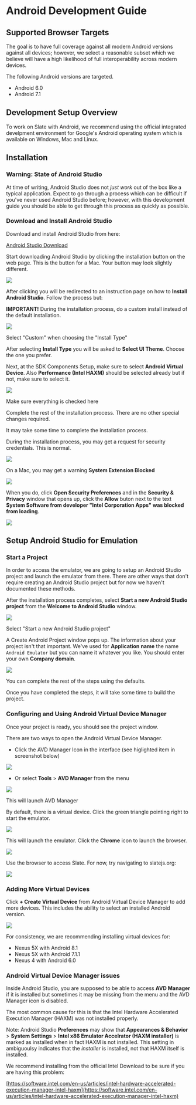 # Android Development Guide

## Supported Browser Targets

The goal is to have full coverage against all modern Android versions against all devices; however, we select a reasonable subset which we believe will have a high likelihood of full interoperability across modern devices.

The following Android versions are targeted.

* Android 6.0
* Android 7.1

## Development Setup Overview

To work on Slate with Android, we recommend using the official integrated develpment environment for Google's Android operating system which is available on Windows, Mac and Linux.

## Installation

### Warning: State of Android Studio

At time of writing, Android Studio does not _just work_ out of the box like a typical application. Expect to go through a process which can be difficult if you've never used Android Studio before; however, with this development guide you should be able to get through this process as quickly as possible.

### Download and Install Android Studio

Download and install Android Studio from here:

[Android Studio Download](https://developer.android.com/studio/index.html)

Start downloading Android Studio by clicking the installation button on the web page. This is the button for a Mac. Your button may look slightly different.

![](../images/contributing/android-development-guide/image-13.png)

After clicking you will be redirected to an instruction page on how to **Install Android Studio**. Follow the process but:

**IMPORTANT!** During the installation process, do a custom install instead of the default installation.

![](../images/contributing/android-development-guide/image-4.png)

Select "Custom" when choosing the "Install Type"

After selecting **Install Type** you will be asked to **Select UI Theme**. Choose the one you prefer.

Next, at the SDK Components Setup, make sure to select **Android Virtual Device**. Also **Performance (Intel HAXM)** should be selected already but if not, make sure to select it.

![](../images/contributing/android-development-guide/image-5.png)

Make sure everything is checked here

Complete the rest of the installation process. There are no other special changes required.

It may take some time to complete the installation process.

During the installation process, you may get a request for security credentials. This is normal.

![](../images/contributing/android-development-guide/image-6.png)

On a Mac, you may get a warning **System Extension Blocked**

![](../images/contributing/android-development-guide/image-7.png)

When you do, click **Open Security Preferences** and in the **Security & Privacy** window that opens up, click the **Allow** buton next to the text **System Software from developer "Intel Corporation Apps" was blocked from loading**.

![](../images/contributing/android-development-guide/image-8.png)

## Setup Android Studio for Emulation

### Start a Project

In order to access the emulator, we are going to setup an Android Studio project and launch the emulator from there. There are other ways that don't require creating an Android Studio project but for now we haven't documented these methods.

After the installation process completes, select **Start a new Android Studio project** from the **Welcome to Android Studio** window.

![](../images/contributing/android-development-guide/image-9.png)

Select "Start a new Android Studio project"

A Create Android Project window pops up. The information about your project isn't that important. We've used for **Application name** the name `Android Emulator` but you can name it whatever you like. You should enter your own **Company domain**.

![](../images/contributing/android-development-guide/image-10.png)

You can complete the rest of the steps using the defaults.

Once you have completed the steps, it will take some time to build the project.

### Configuring and Using Android Virtual Device Manager

Once your project is ready, you should see the project window.

There are two ways to open the Android Virtual Device Manager.

* Click the AVD Manager Icon in the interface (see higlighted item in screenshot below)

![](../images/contributing/android-development-guide/image.png)

* Or select **Tools** \> **AVD Manager** from the menu

![](../images/contributing/android-development-guide/image-11.png)

This will launch AVD Manager

By default, there is a virtual device. Click the green triangle pointing right to start the emulator.

![](../images/contributing/android-development-guide/image-1.png)

This will launch the emulator. Click the **Chrome** icon to launch the browser.

![](../images/contributing/android-development-guide/image-2.png)

Use the browser to access Slate. For now, try navigating to slatejs.org:

![](../images/contributing/android-development-guide/image-12.png)

### Adding More Virtual Devices

Click **\+ Create Virtual Device** from Android Virtual Device Manager to add more devices. This includes the ability to select an installed Android version.

![](../images/contributing/android-development-guide/image-3.png)

For consistency, we are recommending installing virtual devices for:

* Nexus 5X with Android 8.1
* Nexus 5X with Android 7.1.1
* Nexus 4 with Android 6.0

### Android Virtual Device Manager issues

Inside Android Studio, you are supposed to be able to access **AVD Manager** if it is installed but sometimes it may be missing from the menu and the AVD Manager icon is disabled.

The most common cause for this is that the Intel Hardware Accelerated Execution Manager (HAXM) was not installed properly.

Note: Android Studio **Preferences** may show that **Appearances & Behavior** \> **System Settings** \> **Intel x86 Emulator Accelrator (HAXM installer)** is marked as installed when in fact HAXM is not installed. This setting in ambiguoulsy indicates that the _installer_ is installed, not that HAXM itself is installed.

We recommend installing from the official Intel Download to be sure if you are having this problem:

[https://software.intel.com/en-us/articles/intel-hardware-accelerated-execution-manager-intel-haxm](https://software.intel.com/en-us/articles/intel-hardware-accelerated-execution-manager-intel-haxm)
